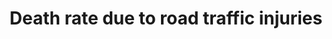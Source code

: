 ﻿---
method_of_computation: >-
  Number  of  deaths  due  to  road  traffic  crashes  /  Population  Method  of  measurement  Death  registration  data  using  ICD_10.  Method  of  estimation  Modelling,  using  multiple  inputs,  is  often  used  if  no  complete  and  accurate  data  are  available.''
indicator_definition: >-
  Number  of  road  traffic  fatal  injury  deaths  per  100  000  population  (age_standardized).
target: >-
  By  2020,  halve  the  number  of  global  deaths  and  injuries  from  road  traffic  accidents.
indicator_name: Death  rate  due  to  road  traffic  injuries
title: Death  rate  due  to  road  traffic  injuries
permalink: /3-6-1/
sdg_goal: 3
graph_type_description: Line  graph
graph_status_notes: Graphed
layout: indicator
indicator: 3.6.1
un_designated_tier: '1'
un_custodial_agency: 'WHO  (Partnering  Agencies:  UNECE)'
indicator_variable: road_trafficdeathrate_100000
graph: longitudinal
variable_description: null
variable_notes: null
target_id: '3.6'
has_metadata: true
goal_meta_link: 'http://unstats.un.org/sdgs/files/metadata-compilation/Metadata-Goal-3.pdf'
goal_meta_link_page: 18
source_title: null
source_notes: null
published: true
actual_indicator_available: Death  rate  due  to  road  traffic  injuries
actual_indicator_available_description: >-
  Age-adjusted  rate  of  deaths  per  year  due  to  road  traffic  injuries  expressed  per  100,000  population
us_method_of_computation: >-
  Number  of  deaths  attributable  to  traffic  injuries  divided  by  the  population  and  expressed  per  100,000  population.  Rates  are  age-adjusted  using  the  direct  method  of  applying  age-specific  death  rates  to  the  U.S.  standard  population  distribution.  See  http://wonder.cdc.gov/wonder/help/ucd.html#Age-Adjusted  Rates  for  more  detail.
periodicity: Annual
date_of_national_source_publication: December  2016
source_agency_staff_name: >-
  Mortality  Statistics  Branch,  Division  of  Vital  Statistics,  National  Center  for  Health  Statistics
source_agency_staff_email: ambranum@cdc.gov
comments_and_limitations: >-
  Rates  were  generated  by  CDC  Wonder  using  the  Underlying  Cause  of  Death  mortality  files.  Rates  were  selected  based  on  the  Injury  Intent  and  Mechanism  list  with  mechanism  set  to  'Motor  Vehicle  Traffic'
source_url: >-
  http://wonder.cdc.gov/ucd-icd10.html;  http://www.cdc.gov/nchs/data_access/vitalstatsonline.htm
source_agency_survey_dataset: 'National  Center  for  Health  Statistics,  Underlying  Cause  of  Death  File'
graph_title: >-
  Age-adjusted  rate  of  deaths  due  to  road  traffic  injuries  per  100,000  US  population
date_metadata_updated: December  2017  
---